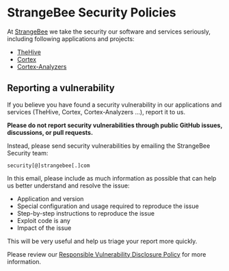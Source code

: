 # StrangeBee Security Policies 

At [StrangeBee](https://www.strangebee.com) we take the security our software and services seriously, including following applications and projects: 
- [TheHive](https://www.strangebee.com/thehive/)
- [Cortex](https://github.com/TheHive-Project/Cortex)
- [Cortex-Analyzers](https://github.com/TheHive-Project/Cortex-Analyzers)

## Reporting a vulnerability
If you believe you have found a security vulnerability in our applications and services (TheHive, Cortex, Cortex-Analyzers ...), report it to us.

**Please do not report security vulnerabilities through public GitHub issues, discussions, or pull requests.**

Instead, please send security vulnerabilities by emailing the StrangeBee Security team: 

```
security[@]strangebee[.]com
``` 

In this email, please include as much information as possible that can help us better understand and resolve the issue:
- Application and version
- Special configuration and usage required to reproduce the issue
- Step-by-step instructions to reproduce the issue
- Exploit code is any
- Impact of the issue

This will be very useful and help us triage your report more quickly.

Please review our [Responsible Vulnerability Disclosure Policy](https://github.com/StrangeBeeCorp/Security/blob/main/Policies/Vulnerability%20Disclosure%20policy.md) for more information.